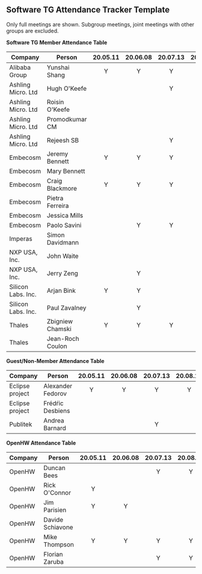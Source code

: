 ## Software TG Attendance Tracker Template

Only full meetings are shown. Subgroup meetings, joint meetings with other
groups are excluded.

**Software TG Member Attendance Table**

| Company            |  Person           |20.05.11|20.06.08|20.07.13|20.08.10|20.09.14|20.MM.DD|
|--------------------|-------------------|:------:|:------:|:------:|:------:|:------:|:------:|
| Alibaba Group      | Yunshai Shang     | Y      | Y      | Y      | Y      | Y      |        |
| Ashling Micro. Ltd | Hugh O'Keefe      |        |        | Y      | Y      |        |        |
| Ashling Micro. Ltd | Roisin O'Keefe    |        |        |        | Y      |        |        |
| Ashling Micro. Ltd | Promodkumar CM    |        |        |        | Y      | Y      |        |
| Ashling Micro. Ltd | Rejeesh SB        |        |        | Y      |        |        |        |
| Embecosm           | Jeremy Bennett    | Y      | Y      | Y      | Y      | Y      |        |
| Embecosm           | Mary Bennett      |        |        |        | Y      | Y      |        |
| Embecosm           | Craig Blackmore   | Y      | Y      | Y      | Y      |        |        |
| Embecosm           | Pietra Ferreira   |        |        |        | Y      | Y      |        |
| Embecosm           | Jessica Mills     |        |        |        | Y      | Y      |        |
| Embecosm           | Paolo Savini      |        | Y      | Y      |        |        |        |
| Imperas            | Simon Davidmann   |        |        |        |        | Y      |        |
| NXP USA, Inc.      | John Waite        |        |        |        | Y      |        |        |
| NXP USA, Inc.      | Jerry Zeng        |        | Y      |        |        |        |        |
| Silicon Labs. Inc. | Arjan Bink        | Y      | Y      |        | Y      |        |        |
| Silicon Labs. Inc. | Paul Zavalney     |        | Y      |        |        |        |        |
| Thales             | Zbigniew Chamski  | Y      | Y      |  Y     | Y      | Y      |        |
| Thales             | Jean-Roch Coulon  |        |        |        |        | Y      |        |

**Guest/Non-Member Attendance Table**

| Company            |  Person           |20.05.11|20.06.08|20.07.13|20.08.10|20.09.14|20.MM.DD|
|--------------------|-------------------|:------:|:------:|:------:|:------:|:------:|:------:|
| Eclipse project    | Alexander Fedorov | Y      | Y      | Y      | Y      | Y      |        |
| Eclipse project    | Frédŕic Desbiens  |        |        |        |        | Y      |        |
| Publitek           | Andrea Barnard    |        |        | Y      |        |        |        |

**OpenHW Attendance Table**

| Company            |  Person           |20.05.11|20.06.08|20.07.13|20.08.10|20.09.14|20.MM.DD|
|--------------------|-------------------|:------:|:------:|:------:|:------:|:------:|:------:|
| OpenHW             | Duncan Bees       |        |        | Y      | Y      |        |        |
| OpenHW             | Rick O'Connor     | Y      |        |        |        | Y      |        |
| OpenHW             | Jim Parisien      | Y      | Y      |        |        |        |        |
| OpenHW             | Davide Schiavone  |        |        |        |        |        |        |
| OpenHW             | Mike Thompson     | Y      | Y      | Y      | Y      | Y      |        |
| OpenHW             | Florian Zaruba    |        |        | Y      | Y      | Y      |        |
